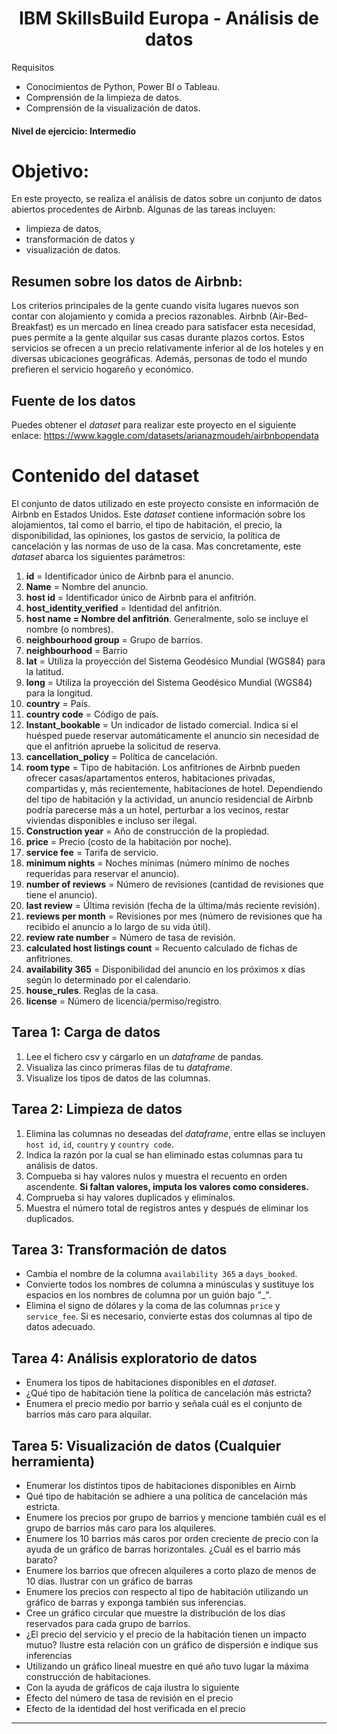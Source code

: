 <center><h1>IBM SkillsBuild Europa - Análisis de datos</h1></center>
Requisitos

* Conocimientos de Python, Power BI o Tableau.
* Comprensión de la limpieza de datos.
* Comprensión de la visualización de datos.



#### Nivel de ejercicio: Intermedio


# Objetivo:


En este proyecto, se realiza el análisis de datos sobre un conjunto de datos abiertos procedentes de Airbnb. Algunas de las tareas incluyen:

- limpieza de datos,
- transformación de datos y
- visualización de datos.



## Resumen sobre los datos de Airbnb:


Los criterios principales de la gente cuando visita lugares nuevos son contar con alojamiento y comida a precios razonables. Airbnb (Air-Bed-Breakfast) es un mercado en línea creado para satisfacer esta necesidad, pues permite a la gente alquilar sus casas durante plazos cortos. Estos servicios se ofrecen a un precio relativamente inferior al de los hoteles y en diversas ubicaciones geográficas. Además, personas de todo el mundo prefieren el servicio hogareño y económico.



## Fuente de los datos


Puedes obtener el <i>dataset</i> para realizar este proyecto en el siguiente enlace: https://www.kaggle.com/datasets/arianazmoudeh/airbnbopendata


# Contenido del dataset
El conjunto de datos utilizado en este proyecto consiste en información de Airbnb en Estados Unidos. Este <i>dataset</i> contiene información sobre los alojamientos, tal como el barrio, el tipo de habitación, el precio, la disponibilidad, las opiniones, los gastos de servicio, la política de cancelación y las normas de uso de la casa. Mas concretamente, este <i>dataset</i> abarca los siguientes parámetros:

1. **id** = Identificador único de Airbnb para el anuncio.
2. **Name** = Nombre del anuncio.
3. **host id** = Identificador único de Airbnb para el anfitrión.
4. **host_identity_verified** = Identidad del anfitrión.
5. **host name = Nombre del anfitrión**. Generalmente, solo se incluye el nombre (o nombres).
6. **neighbourhood group** = Grupo de barrios.
7. **neighbourhood** = Barrio
8. **lat** = Utiliza la proyección del Sistema Geodésico Mundial (WGS84) para la latitud.
9. **long** = Utiliza la proyección del Sistema Geodésico Mundial (WGS84) para la longitud.
10. **country** = País.
11. **country code** = Código de país.
12. **Instant_bookable** = Un indicador de listado comercial. Indica si el huésped puede reservar automáticamente el anuncio sin necesidad de que el anfitrión apruebe la solicitud de reserva.
13. **cancellation_policy** = Política de cancelación.
14. **room type** = Tipo de habitación. Los anfitriones de Airbnb pueden ofrecer casas/apartamentos enteros, habitaciones privadas, compartidas y, más recientemente, habitaciones de hotel. Dependiendo del tipo de habitación y la actividad, un anuncio residencial de Airbnb podría parecerse más a un hotel, perturbar a los vecinos, restar viviendas disponibles e incluso ser ilegal.
15. **Construction year** = Año de construcción de la propiedad.
16. **price** = Precio (costo de la habitación por noche).
17. **service fee** = Tarifa de servicio.
18. **minimum nights** = Noches mínimas (número mínimo de noches requeridas para reservar el anuncio).
19. **number of reviews** = Número de revisiones (cantidad de revisiones que tiene el anuncio).
20. **last review**  = Última revisión (fecha de la última/más reciente revisión).
21. **reviews per month** = Revisiones por mes (número de revisiones que ha recibido el anuncio a lo largo de su vida útil).
22. **review rate number** = Número de tasa de revisión.
23. **calculated host listings count** = Recuento calculado de fichas de anfitriones.
24. **availability 365** = Disponibilidad del anuncio en los próximos x días según lo determinado por el calendario.
25. **house_rules**. Reglas de la casa.
26. **license** = Número de licencia/permiso/registro.


## Tarea 1: Carga de datos 

1. Lee el fichero csv y cárgarlo en un <i>dataframe</i> de pandas.
2. Visualiza las cinco primeras filas de tu <i>dataframe</i>.
3. Visualize los tipos de datos de las columnas.

## Tarea 2: Limpieza de datos 


1. Elimina las columnas no deseadas del <i>dataframe</i>, entre ellas se incluyen `host id`, `id`, `country` y `country code`.
2. Indica la razón por la cual se han eliminado estas columnas para tu análisis de datos.
3. Compueba si hay valores nulos y muestra el recuento en orden ascendente. **Si faltan valores, imputa los valores como consideres.**
4. Comprueba si hay valores duplicados y elimínalos.
5. Muestra el número total de registros antes y después de eliminar los duplicados.


## Tarea 3: Transformación de datos 

- Cambia el nombre de la columna `availability 365` a `days_booked`.
- Convierte todos los nombres de columna a minúsculas y sustituye los espacios en los nombres de columna por un guión bajo "_".
- Elimina el signo de dólares y la coma de las columnas `price` y `service_fee`. Si es necesario, convierte estas dos columnas al tipo de datos adecuado.

## Tarea 4: Análisis exploratorio de datos

- Enumera los tipos de habitaciones disponibles en el <i>dataset</i>.
- ¿Qué tipo de habitación tiene la política de cancelación más estricta?
- Enumera el precio medio por barrio y señala cuál es el conjunto de barrios más caro para alquilar.

## Tarea 5: Visualización de datos (Cualquier herramienta)

* Enumerar los distintos tipos de habitaciones disponibles en Airnb
* Qué tipo de habitación se adhiere a una política de cancelación más estricta.
* Enumere los precios por grupo de barrios y mencione también cuál es el grupo de barrios más caro para los alquileres.
* Enumere los 10 barrios más caros por orden creciente de precio con la ayuda de un gráfico de barras horizontales. ¿Cuál es el barrio más barato?
* Enumere los barrios que ofrecen alquileres a corto plazo de menos de 10 días. Ilustrar con un gráfico de barras
* Enumere los precios con respecto al tipo de habitación utilizando un gráfico de barras y exponga también sus inferencias.
* Cree un gráfico circular que muestre la distribución de los días reservados para cada grupo de barrios.
* ¿El precio del servicio y el precio de la habitación tienen un impacto mutuo? Ilustre esta relación con un gráfico de dispersión e indique sus inferencias
* Utilizando un gráfico lineal muestre en qué año tuvo lugar la máxima construcción de habitaciones.
* Con la ayuda de gráficos de caja ilustra lo siguiente
* Efecto del número de tasa de revisión en el precio
* Efecto de la identidad del host verificada en el precio
---


  



